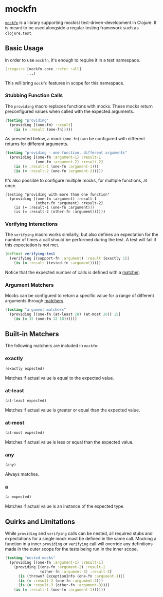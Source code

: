 # mockfn

[`mockfn`](https://github.com/pmatiello/mockfn) is a library supporting
mockist test-driven-development in Clojure. It is meant to be used
alongside a regular testing framework such as `clojure.test`.

## Basic Usage

In order to use `mockfn`, it's enough to require it in a test
namespace.

```clj
(:require [mockfn.core :refer :all]
          ...)
```

This will bring `mockfn` features in scope for this namespace.

### Stubbing Function Calls

The `providing` macro replaces functions with mocks. These mocks return
preconfigured values when called with the expected arguments.

```clj
(testing "providing"
  (providing [(one-fn) :result]
    (is (= :result (one-fn)))))
```

As presented below, a mock (`one-fn`) can be configured with different
returns for different arguments.

```clj
(testing "providing - one function, different arguments"
  (providing [(one-fn :argument-1) :result-1
              (one-fn :argument-2) :result-2]
    (is (= :result-1 (one-fn :argument-1)))
    (is (= :result-2 (one-fn :argument-2)))))
```

It's also possible to configure multiple mocks, for multiple functions,
at once.

```
(testing "providing with more than one function"
  (providing [(one-fn :argument) :result-1
              (other-fn :argument) :result-2]
    (is (= :result-1 (one-fn :argument)))
    (is (= :result-2 (other-fn :argument))))))
```

### Verifying Interactions

The `verifying` macro works similarly, but also defines an expectation
for the number of times a call should be performed during the test. A
test will fail if this expectation is not met.

```clj
(deftest verifying-test
  (verifying [(support-fn :argument) :result (exactly 1)]
    (is (= :result (tested-fn :argument)))))
```

Notice that the expected number of calls is defined with a
[matcher](#built-in-matchers).

### Argument Matchers

Mocks can be configured to return a specific value for a range of
different arguments through [matchers](#built-in-matchers). 

```clj
(testing "argument matchers"
  (providing [(one-fn (at-least 10) (at-most 20)) 15]
    (is (= 15 (one-fn 12 18))))))
```

## Built-in Matchers

The following matchers are included in `mockfn`:

### exactly

```clj
(exactly expected)
```

Matches if actual value is equal to the expected value.

### at-least

```clj
(at-least expected)
```

Matches if actual value is greater or equal than the expected value.

### at-most

```clj
(at-most expected)
```

Matches if actual value is less or equal than the expected value.

### any

```clj
(any)
```

Always matches.


### a

```clj
(a expected)
```

Matches if actual value is an instance of the expected type.

## Quirks and Limitations

While `providing` and `verifying` calls can be nested, all required
stubs and expectations for a single mock must be defined in the same
call. Mocking a function in a inner `providing` or `verifying` call
will override any definitions made in the outer scope for the tests
being run in the inner scope.

```clj
(testing "nested mocks"
  (providing [(one-fn :argument-1) :result-1]
    (providing [(one-fn :argument-2) :result-2
                (other-fn :argument-3) :result-3]
      (is (thrown? ExceptionInfo (one-fn :argument-1)))
      (is (= :result-2 (one-fn :argument-2)))
      (is (= :result-3 (other-fn :argument-3))))
    (is (= :result-1 (one-fn :argument-1))))))
```
